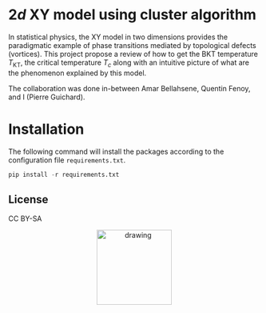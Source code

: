 # $2d$ XY model using cluster algorithm 

In statistical physics, the XY model in two dimensions provides the paradigmatic example of phase transitions mediated by topological defects (vortices). This project propose a review of how to get the BKT temperature $T_\mathrm{KT}$, the critical temperature $T_c$ along with an intuitive picture of what are the phenomenon explained by this model.

The collaboration was done in-between Amar Bellahsene, Quentin Fenoy, and I (Pierre Guichard).

# Installation
The following command will install the packages according to the configuration file `requirements.txt`.
```python
pip install -r requirements.txt
```

## License

CC BY-SA
<center><img src=https://licensebuttons.net/l/by-sa/3.0/88x31.png alt="drawing" width="150"/>
